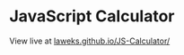 # JavaScript Calculator

View live at [laweks.github.io/JS-Calculator/](https://laweks.github.io/JS-Calculator/)
